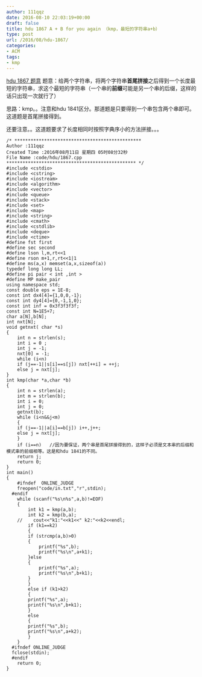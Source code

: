 ```yaml
---
author: 111qqz
date: 2016-08-10 22:03:19+00:00
draft: false
title: hdu 1867 A + B for you again （kmp，最短的字符串a+b）
type: post
url: /2016/08/hdu-1867/
categories:
- ACM
tags:
- kmp
---
```


[hdu 1867 题意](http://acm.hdu.edu.cn/showproblem.php?pid=1867)
题意：给两个字符串，将两个字符串**首尾拼接**之后得到一个长度最短的字符串，求这个最短的字符串（一个串的**前缀**可能是另一个串的后缀，这样的话只出现一次就行了）

思路：kmp。。注意和hdu 1841区分。那道题是只要得到一个串包含两个串即可。这道题是首尾拼接得到。

还要注意。。这道题要求了长度相同时按照字典序小的方法拼接。。。

    
    /* ***********************************************
    Author :111qqz
    Created Time :2016年08月11日 星期四 05时08分32秒
    File Name :code/hdu/1867.cpp
    ************************************************ */
    #include <cstdio>
    #include <cstring>
    #include <iostream>
    #include <algorithm>
    #include <vector>
    #include <queue>
    #include <stack>
    #include <set>
    #include <map>
    #include <string>
    #include <cmath>
    #include <cstdlib>
    #include <deque>
    #include <ctime>
    #define fst first
    #define sec second
    #define lson l,m,rt<<1
    #define rson m+1,r,rt<<1|1
    #define ms(a,x) memset(a,x,sizeof(a))
    typedef long long LL;
    #define pi pair < int ,int >
    #define MP make_pair
    using namespace std;
    const double eps = 1E-8;
    const int dx4[4]={1,0,0,-1};
    const int dy4[4]={0,-1,1,0};
    const int inf = 0x3f3f3f3f;
    const int N=1E5+7;
    char a[N],b[N];
    int nxt[N];
    void getnxt( char *s)
    {
        int n = strlen(s);
        int i = 0 ;
        int j = -1;
        nxt[0] = -1;
        while (i<n)
    	if (j==-1||s[i]==s[j]) nxt[++i] = ++j;
    	else j = nxt[j];
    }
    int kmp(char *a,char *b)
    {
        int n = strlen(a);
        int m = strlen(b);
        int i = 0;
        int j = 0;
        getnxt(b);
        while (i<n&&j<m)
        {
    	if (j==-1||a[i]==b[j]) i++,j++;
    	else j = nxt[j];
        }
        if (i==n)   //因为要保证，两个串是首尾拼接得到的，这样子必须是文本串的后缀和模式串的前缀相等。这是和hdu 1841的不同。
    	return j;  
        return 0;
    }
    int main()
    {
    	#ifndef  ONLINE_JUDGE 
    	freopen("code/in.txt","r",stdin);
      #endif
    	while (scanf("%s\n%s",a,b)!=EOF)
    	{
    	    int k1 = kmp(a,b);
    	    int k2 = kmp(b,a);
    	//    cout<<"k1:"<<k1<<" k2:"<<k2<<endl;
    	    if (k1==k2)
    	    {
    		if (strcmp(a,b)>0)
    		{
    		    printf("%s",b);
    		    printf("%s\n",a+k1);
    		}else
    		{
    		    printf("%s",a);
    		    printf("%s\n",b+k1);
    		}
    	    }
    	    else if (k1>k2)
    	    {
    		printf("%s",a);
    		printf("%s\n",b+k1);
    	    }
    	    else
    	    {
    		printf("%s",b);
    		printf("%s\n",a+k2);
    	    }
    	}
      #ifndef ONLINE_JUDGE  
      fclose(stdin);
      #endif
        return 0;
    }
    





